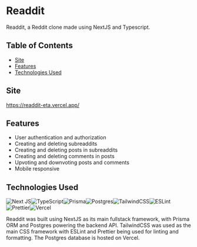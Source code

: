# Readdit

Readdit, a Reddit clone made using NextJS and Typescript.

## Table of Contents  

- [Site](#site)
- [Features](#features)
- [Technologies Used](#technologies-used)

## Site

<https://readdit-eta.vercel.app/>

## Features

- User authentication and authorization
- Creating and deleting subreaddits
- Creating and deleting posts in subreaddits
- Creating and deleting comments in posts
- Upvoting and downvoting posts and comments
- Mobile responsive
  
## Technologies Used  

![Next JS](https://img.shields.io/badge/Next-black?style=for-the-badge&logo=next.js&logoColor=white)![TypeScript](https://img.shields.io/badge/typescript-%23007ACC.svg?style=for-the-badge&logo=typescript&logoColor=white)![Prisma](https://img.shields.io/badge/Prisma-3982CE?style=for-the-badge&logo=Prisma&logoColor=white)![Postgres](https://img.shields.io/badge/postgres-%23316192.svg?style=for-the-badge&logo=postgresql&logoColor=white)![TailwindCSS](https://img.shields.io/badge/tailwindcss-%2338B2AC.svg?style=for-the-badge&logo=tailwind-css&logoColor=white)![ESLint](https://img.shields.io/badge/ESLint-4B3263?style=for-the-badge&logo=eslint&logoColor=white)![Prettier](https://img.shields.io/badge/prettier-1A2C34?style=for-the-badge&logo=prettier&logoColor=F7BA3E)![Vercel](https://img.shields.io/badge/vercel-%23000000.svg?style=for-the-badge&logo=vercel&logoColor=white)  

Readdit was built using NextJS as its main fullstack framework, with Prisma ORM and Postgres powering the backend API. TailwindCSS was used as the main CSS framework with ESLint and Prettier being used for linting and formatting. The Postgres database is hosted on Vercel.
